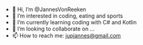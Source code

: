 - 👋 Hi, I’m @JannesVonReeken
- 👀 I’m interested in coding, eating and sports
- 🌱 I’m currently learning coding with C# and Kotlin
- 💞️ I’m looking to collaborate on ...
- 📫 How to reach me: jupjannes@gmail.com

<!---
JannesVonReeken/JannesVonReeken is a ✨ special ✨ repository because its `README.md` (this file) appears on your GitHub profile.
You can click the Preview link to take a look at your changes.
--->
